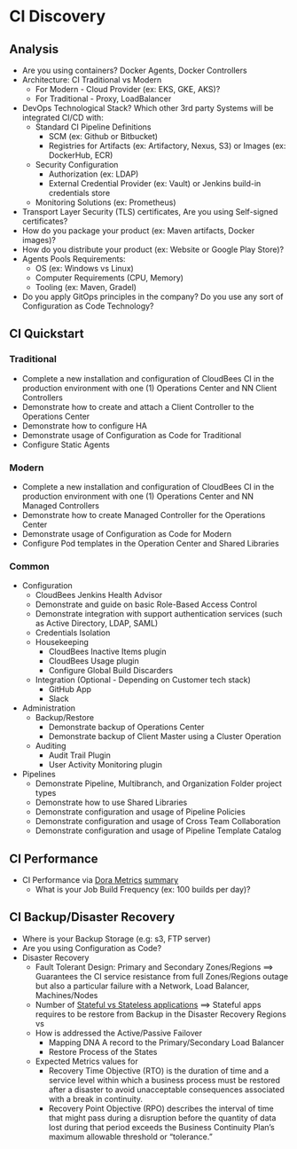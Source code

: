 # CI Discovery

## Analysis

* Are you using containers? Docker Agents, Docker Controllers
* Architecture: CI Traditional vs Modern
  * For Modern - Cloud Provider (ex: EKS, GKE, AKS)?
  * For Traditional - Proxy, LoadBalancer
* DevOps Technological Stack? Which other 3rd party Systems will be integrated CI/CD with:
  * Standard CI Pipeline Definitions
    * SCM (ex: Github or Bitbucket)
    * Registries for Artifacts (ex: Artifactory, Nexus, S3) or Images (ex: DockerHub, ECR)
  * Security Configuration
    * Authorization (ex: LDAP)
    * External Credential Provider (ex: Vault) or Jenkins build-in credentials store
  * Monitoring Solutions (ex: Prometheus)
* Transport Layer Security (TLS) certificates, Are you using Self-signed certificates?
* How do you package your product (ex: Maven artifacts, Docker images)?
* How do you distribute your product (ex: Website or Google Play Store)?
* Agents Pools Requirements:
  * OS (ex: Windows vs Linux)
  * Computer Requirements (CPU, Memory)
  * Tooling (ex: Maven, Gradel)
* Do you apply GitOps principles in the company? Do you use any sort of Configuration as Code Technology?

## CI Quickstart

### Traditional

* Complete a new installation and configuration of CloudBees CI in the production environment with one (1) Operations Center and NN Client Controllers
* Demonstrate how to create and attach a Client Controller to the Operations Center
* Demonstrate how to configure HA
* Demonstrate usage of Configuration as Code for Traditional
* Configure Static Agents

### Modern

* Complete a new installation and configuration of CloudBees CI in the production environment with one (1) Operations Center and NN Managed Controllers
* Demonstrate how to create Managed Controller for the Operations Center
* Demonstrate usage of Configuration as Code for Modern
* Configure Pod templates in the Operation Center and Shared Libraries
  
### Common

* Configuration
  * CloudBees Jenkins Health Advisor
  * Demonstrate and guide on basic Role-Based Access Control
  * Demonstrate integration with support authentication services (such as Active Directory, LDAP, SAML)
  * Credentials Isolation
  * Housekeeping
    * CloudBees Inactive Items plugin
    * CloudBees Usage plugin
    * Configure Global Build Discarders
  * Integration (Optional - Depending on Customer tech stack)
    * GitHub App
    * Slack
* Administration
  * Backup/Restore
    * Demonstrate backup of Operations Center
    * Demonstrate backup of Client Master using a Cluster Operation
  * Auditing
    * Audit Trail Plugin
    * User Activity Monitoring plugin
* Pipelines
  * Demonstrate Pipeline, Multibranch, and Organization Folder project types
  * Demonstrate how to use Shared Libraries
  * Demonstrate configuration and usage of Pipeline Policies
  * Demonstrate configuration and usage of Cross Team Collaboration
  * Demonstrate configuration and usage of Pipeline Template Catalog

## CI Performance

* CI Performance via [Dora Metrics](https://cloud.google.com/blog/products/devops-sre/using-the-four-keys-to-measure-your-devops-performance) [summary](https://storage.googleapis.com/gweb-cloudblog-publish/original_images/Calculating_the_metrics_frOhcbp.jpg)
  * What is your Job Build Frequency (ex: 100 builds per day)?

## CI Backup/Disaster Recovery

* Where is your Backup Storage (e.g: s3, FTP server)
* Are you using Configuration as Code?
* Disaster Recovery
  * Fault Tolerant Design: Primary and Secondary Zones/Regions ==> Guarantees the CI service resistance from full Zones/Regions outage but also a particular failure with a Network, Load Balancer, Machines/Nodes
  * Number of [Stateful vs Stateless applications](https://www.unixarena.com/2021/08/kubernetes-stateful-vs-stateless-applications.html/) ==> Stateful apps requires to be restore from Backup in the Disaster Recovery Regions vs
  * How is addressed the Active/Passive Failover
    * Mapping DNA A record to the Primary/Secondary Load Balancer
    * Restore Process of the States
  * Expected Metrics values for
    * Recovery Time Objective (RTO) is the duration of time and a service level within which a business process must be restored after a disaster to avoid unacceptable consequences associated with a break in continuity.
    * Recovery Point Objective (RPO) describes the interval of time that might pass during a disruption before the quantity of data lost during that period exceeds the Business Continuity Plan’s maximum allowable threshold or “tolerance.”
